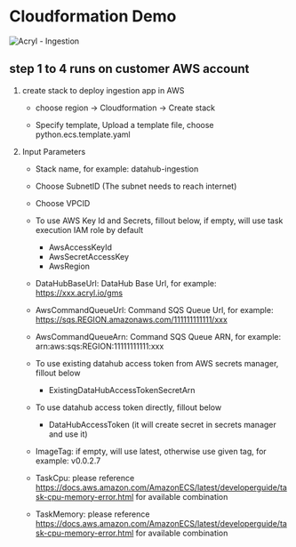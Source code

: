 # Cloudformation Demo
![Acryl - Ingestion](https://user-images.githubusercontent.com/1105928/151049717-f70eaa9f-f296-4b13-88d0-936c18e5665a.png)
## step 1 to 4 runs on customer AWS account
1. create stack to deploy ingestion app in AWS
     - choose region -> Cloudformation -> Create stack

     - Specify template, Upload a template file, choose python.ecs.template.yaml


2. Input Parameters
    - Stack name, for example: datahub-ingestion
    - Choose SubnetID (The subnet needs to reach internet)
    - Choose VPCID

    - To use AWS Key Id and Secrets, fillout below, if empty, will use task execution IAM role by default
        - AwsAccessKeyId
        - AwsSecretAccessKey
        - AwsRegion

    - DataHubBaseUrl: DataHub Base Url, for example: https://xxx.acryl.io/gms
    - AwsCommandQueueUrl: Command SQS Queue Url, for example: https://sqs.REGION.amazonaws.com/111111111111/xxx
    - AwsCommandQueueArn: Command SQS Queue ARN, for example: arn:aws:sqs:REGION:11111111111:xxx
    - To use existing datahub access token from AWS secrets manager, fillout below
        - ExistingDataHubAccessTokenSecretArn
    - To use datahub access token directly, fillout below
        - DataHubAccessToken (it will create secret in secrets manager and use it)


    - ImageTag: if empty, will use latest, otherwise use given tag, for example: v0.0.2.7
    - TaskCpu: please reference https://docs.aws.amazon.com/AmazonECS/latest/developerguide/task-cpu-memory-error.html for available combination
    - TaskMemory: please reference https://docs.aws.amazon.com/AmazonECS/latest/developerguide/task-cpu-memory-error.html for available combination





